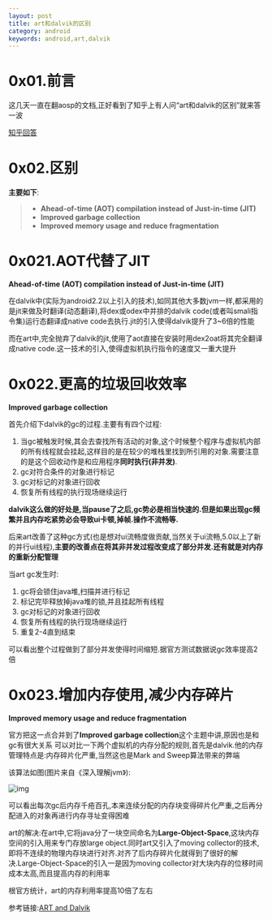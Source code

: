 ```yaml
---
layout: post
title: art和dalvik的区别
category: android
keywords: android,art,dalvik
---
```


# 0x01.前言

这几天一直在翻aosp的文档,正好看到了知乎上有人问“art和dalvik的区别”就来答一波

[知乎回答](https://www.zhihu.com/question/29406156/answer/83413563)

# 0x02.区别

**主要如下**:
> * **Ahead-of-time (AOT) compilation instead of Just-in-time (JIT)** 
> * **Improved garbage collection**
> * **Improved memory usage and reduce fragmentation**

# 0x021.AOT代替了JIT

**Ahead-of-time (AOT) compilation instead of Just-in-time (JIT)**
 
在dalvik中(实际为android2.2以上引入的技术),如同其他大多数jvm一样,都采用的是jit来做及时翻译(动态翻译),将dex或odex中并排的dalvik code(或者叫smali指令集)运行态翻译成native code去执行.jit的引入使得dalvik提升了3~6倍的性能

而在art中,完全抛弃了dalvik的jit,使用了aot直接在安装时用dex2oat将其完全翻译成native code.这一技术的引入,使得虚拟机执行指令的速度又一重大提升


# 0x022.更高的垃圾回收效率

**Improved garbage collection**


首先介绍下dalvik的gc的过程.主要有有四个过程:

1. 当gc被触发时候,其会去查找所有活动的对象,这个时候整个程序与虚拟机内部的所有线程就会挂起,这样目的是在较少的堆栈里找到所引用的对象.需要注意的是这个回收动作是和应用程序**同时执行(非并发)**.
2. gc对符合条件的对象进行标记
3. gc对标记的对象进行回收
4. 恢复所有线程的执行现场继续运行


**dalvik这么做的好处是,当pause了之后,gc势必是相当快速的.但是如果出现gc频繁并且内存吃紧势必会导致ui卡顿,掉帧.操作不流畅等.**

后来art改善了这种gc方式(也是想对ui流畅度做贡献,当然关于ui流畅,5.0以上了新的并行ui线程),**主要的改善点在将其非并发过程改变成了部分并发.还有就是对内存的重新分配管理**

当art gc发生时:

1. gc将会锁住java堆,扫描并进行标记
2. 标记完毕释放掉java堆的锁,并且挂起所有线程
3. gc对标记的对象进行回收
4. 恢复所有线程的执行现场继续运行
5. 重复2-4直到结束

可以看出整个过程做到了部分并发使得时间缩短.据官方测试数据说gc效率提高2倍


# 0x023.增加内存使用,减少内存碎片

**Improved memory usage and reduce fragmentation**

官方把这一点合并到了**Improved garbage collection**这个主题中讲,原因也是和gc有很大关系
可以对比一下两个虚拟机的内存分配的规则,首先是dalvik.他的内存管理特点是:内存碎片化严重,当然这也是Mark and Sweep算法带来的弊端

该算法如图(图片来自《深入理解jvm》):

![img](http://7xkw0v.com1.z0.glb.clouddn.com/f14c0b08f7b831fd5088fd0cfe0c802d_b.png)

可以看出每次gc后内存千疮百孔,本来连续分配的内存块变得碎片化严重,之后再分配进入的对象再进行内存寻址变得困难

art的解决:在art中,它将java分了一块空间命名为**Large-Object-Space**,这块内存空间的引入用来专门存放large object.同时art又引入了moving collector的技术,即将不连续的物理内存块进行对齐.对齐了后内存碎片化就得到了很好的解决.Large-Object-Space的引入一是因为moving collector对大块内存的位移时间成本太高,而且提高内存的利用率

根官方统计，art的内存利用率提高10倍了左右


参考链接:[ART and Dalvik](http://source.android.com/devices/tech/dalvik/index.htmll)
